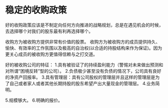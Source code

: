 # 稳定的收购政策
好的收购政策应该是不制定向任何方向推进的战略规划，总是在遇见机会的时候，去选择哪个对我们的股东最有利再选择哪个。

收购方为被收购方提供非常有价值的股票。
收购方为被收购方的成员提供持久、愉快、有效率的工作氛围以及极高的自治权(以合适的持股结构来作为保证)。因为更关心成员的被收购方更值得信赖与之打交道。

好的被收购公司的特征：
1.具有被验证了的持续盈利能力（警惕对未来做出预测和对所谓“困境反转”型的公司）。
2.负债极少甚至没有负债的情况下，公司具有良好的净资产回报率。
3.具有管理层：具有公司股权的管理层并且这样的管理层是为了自己或者家人或者其他长期持股的股东希望产出大量现金的管理层。
4.业务简明。

5.规模够大。
6.明确的报价。